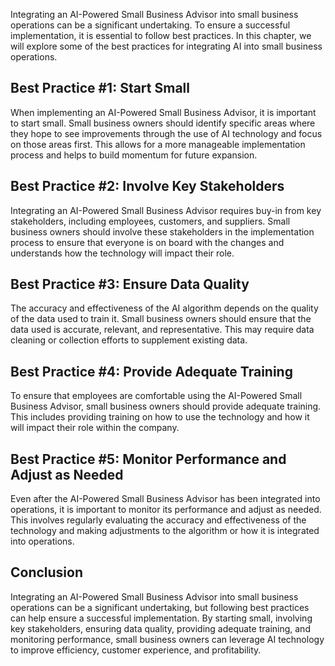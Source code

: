 
Integrating an AI-Powered Small Business Advisor into small business operations can be a significant undertaking. To ensure a successful implementation, it is essential to follow best practices. In this chapter, we will explore some of the best practices for integrating AI into small business operations.

Best Practice #1: Start Small
-----------------------------

When implementing an AI-Powered Small Business Advisor, it is important to start small. Small business owners should identify specific areas where they hope to see improvements through the use of AI technology and focus on those areas first. This allows for a more manageable implementation process and helps to build momentum for future expansion.

Best Practice #2: Involve Key Stakeholders
------------------------------------------

Integrating an AI-Powered Small Business Advisor requires buy-in from key stakeholders, including employees, customers, and suppliers. Small business owners should involve these stakeholders in the implementation process to ensure that everyone is on board with the changes and understands how the technology will impact their role.

Best Practice #3: Ensure Data Quality
-------------------------------------

The accuracy and effectiveness of the AI algorithm depends on the quality of the data used to train it. Small business owners should ensure that the data used is accurate, relevant, and representative. This may require data cleaning or collection efforts to supplement existing data.

Best Practice #4: Provide Adequate Training
-------------------------------------------

To ensure that employees are comfortable using the AI-Powered Small Business Advisor, small business owners should provide adequate training. This includes providing training on how to use the technology and how it will impact their role within the company.

Best Practice #5: Monitor Performance and Adjust as Needed
----------------------------------------------------------

Even after the AI-Powered Small Business Advisor has been integrated into operations, it is important to monitor its performance and adjust as needed. This involves regularly evaluating the accuracy and effectiveness of the technology and making adjustments to the algorithm or how it is integrated into operations.

Conclusion
----------

Integrating an AI-Powered Small Business Advisor into small business operations can be a significant undertaking, but following best practices can help ensure a successful implementation. By starting small, involving key stakeholders, ensuring data quality, providing adequate training, and monitoring performance, small business owners can leverage AI technology to improve efficiency, customer experience, and profitability.
